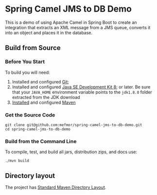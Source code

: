 # Spring Camel JMS to DB Demo
This is a demo of using Apache Camel in Spring Boot to create an integration that extracts an XML message from 
a JMS queue, converts it into an object and places it in the database.

## Build from Source

### Before You Start
To build you will need:
1) Installed and configured [Git](https://help.github.com/en/github/getting-started-with-github/set-up-git);
2) Installed and configured [Java SE Development Kit 8](https://www.oracle.com/technetwork/java/javase/downloads/index.html); 
or later. Be sure that your ```JAVA_HOME``` environment variable points to 
the ```jdk1.8.0``` folder extracted from the JDK download
3) [Installed](https://maven.apache.org/install.html) and configured [Maven](https://maven.apache.org/download.cgi)

### Get the Source Code
```shell script
git clone git@github.com:mefmor/spring-camel-jms-to-db-demo.git
cd spring-camel-jms-to-db-demo
```

### Build from the Command Line
To compile, test, and build all jars, distribution zips, and docs use:
```shell script
./mvn build
```

## Directory layout
The project has [Standard Maven Directory Layout](https://maven.apache.org/guides/introduction/introduction-to-the-standard-directory-layout.html).